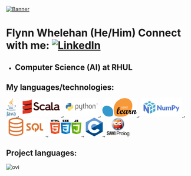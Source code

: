 <a 
   href="">
   <img src="https://github.com/flynnWhelehan/flynnWhelehan/blob/main/images/bannerCropped.png" alt="Banner">
</a>

# Flynn Whelehan (He/Him) Connect with me: <a href="https://www.linkedin.com/in/flynnWhelehan/" target="_blank"><img src="https://img.shields.io/badge/LinkedIn-%230077B5.svg?&style=flat-square&logo=linkedin&logoColor=white" alt="LinkedIn"></a>
- ## Computer Science (AI) at RHUL

## My languages/technologies:
<a 
   href="https://www.java.com/en/">
   <img src="https://github.com/flynnWhelehan/flynnWhelehan/blob/main/images/Logos/java.png" height="50" alt="Java">
</a> ,
<a
   href="https://www.scala-lang.org/">
   <img src="https://github.com/flynnWhelehan/flynnWhelehan/blob/main/images/Logos/scala.png" height="50" alt="Scala">
</a> ,
<a
   href="https://www.python.org/">
   <img src="https://github.com/flynnWhelehan/flynnWhelehan/blob/main/images/Logos/python.png" height="50" alt="Python">
</a> ,
<a
   href="https://scikit-learn.org/stable/">
   <img src="https://github.com/flynnWhelehan/flynnWhelehan/blob/main/images/Logos/scikitlearn.png" height="50" alt="SciKitLearn">
</a> ,
<a
   href="https://numpy.org/">
   <img src="https://github.com/flynnWhelehan/flynnWhelehan/blob/main/images/Logos/numpy.png" height="50" alt="NumPy">
</a> ,
<a
   href="https://en.wikipedia.org/wiki/SQL">
   <img src="https://github.com/flynnWhelehan/flynnWhelehan/blob/main/images/Logos/sql.png" height="50" alt="SQL">
</a> ,
<a
   href="https://en.wikipedia.org/wiki/Web_development">
   <img src="https://github.com/flynnWhelehan/flynnWhelehan/blob/main/images/Logos/WebDev.png" height="50" alt="WebDev">
</a> ,
<a
   href="https://en.wikipedia.org/wiki/C_(programming_language)">
   <img src="https://github.com/flynnWhelehan/flynnWhelehan/blob/main/images/Logos/c.png" height="50" alt="C">
</a> ,
<a
   href="https://www.swi-prolog.org/">
   <img src="https://github.com/flynnWhelehan/flynnWhelehan/blob/main/images/Logos/swipl.png" height="50" alt="Prolog">
</a>


## Project languages:
<img src="https://github-readme-stats.vercel.app/api/top-langs?username=flynnWhelehan&show_icons=true&locale=en&layout=compact&theme=chartreuse-dark" alt="ovi" />

<!--
## Main Repositories
[![ReadMe Card](https://github-readme-stats.vercel.app/api/pin/?username=flynnWhelehan&repo=ThirdYear)](https://github.com/flynnWhelehan/thirdYear)
[![ReadMe Card](https://github-readme-stats.vercel.app/api/pin/?username=flynnWhelehan&repo=SecondYear)](https://github.com/flynnWhelehan/secondYear)
-->


<!--
**flynnWhelehan/flynnWhelehan** is a ✨ _special_ ✨ repository because its `README.md` (this file) appears on your GitHub profile.

Here are some ideas to get you started:

- 🔭 I’m currently working on ...
- 🌱 I’m currently learning ...
- 😄 Pronouns: ...
- ⚡ Fun fact: ...
-->
